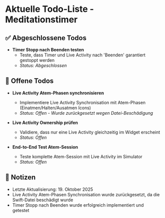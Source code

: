 # Aktuelle Todo-Liste - Meditationstimer

## ✅ Abgeschlossene Todos

- **Timer Stopp nach Beenden testen**
  - Teste, dass Timer und Live Activity nach 'Beenden' garantiert gestoppt werden
  - *Status: Abgeschlossen*

## 🔄 Offene Todos

- **Live Activity Atem-Phasen synchronisieren**
  - Implementiere Live Activity Synchronisation mit Atem-Phasen (Einatmen/Halten/Ausatmen Icons)
  - *Status: Offen - Wurde zurückgesetzt wegen Datei-Beschädigung*

- **Live Activity Ownership prüfen**
  - Validiere, dass nur eine Live Activity gleichzeitig im Widget erscheint
  - *Status: Offen*

- **End-to-End Test Atem-Session**
  - Teste komplette Atem-Session mit Live Activity im Simulator
  - *Status: Offen*

## 📝 Notizen

- Letzte Aktualisierung: 19. Oktober 2025
- Live Activity Atem-Phasen Synchronisation wurde zurückgesetzt, da die Swift-Datei beschädigt wurde
- Timer Stopp nach Beenden wurde erfolgreich implementiert und getestet